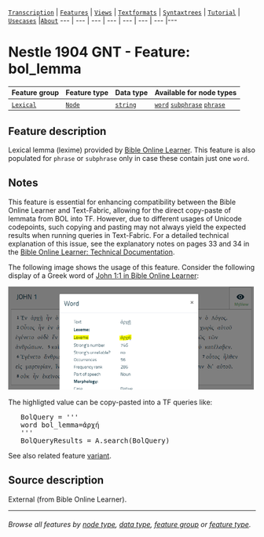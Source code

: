 <a name="start"></a>
[`Transcription`](../transcription.md#start) | [`Features`](../features.md#start) | [`Views`](../views.md#start) | [`Textformats`](../textformats.md#start) | [`Syntaxtrees`](../syntaxtrees.md#start) | [`Tutorial`](../../tutorial/README.md#start) | [`Usecases`](../usecases/README.md#start) |[`About`](../about.md#start)
---  | --- | --- | --- | --- | --- | --- |---

# Nestle 1904 GNT - Feature: bol_lemma

Feature group | Feature type | Data type | Available for node types
---  | --- | --- | ---
[`Lexical`](featuresbygroup.md#lexical-features) | [`Node`](featuresbyfeaturetype.md#node-features) | [`string`](featuresbydatatype.md#string-datatype) | [`word`](featuresbynodetype.md#word-nodes) [`subphrase`](featuresbynodetype.md#subphrase-nodes) [`phrase`](featuresbynodetype.md#phrase-nodes)

## Feature description

Lexical lemma (lexime) provided by [Bible Online Learner](http://www.dadel.org/). This feature is also populated for `phrase` or `subphrase` only in case these contain just one `word`.

## Notes

This feature is essential for enhancing compatibility between the Bible Online Learner and Text-Fabric, allowing for the direct copy-paste of lemmata from BOL into TF. However, due to different usages of Unicode codepoints, such copying and pasting may not always yield the expected results when running queries in Text-Fabric. For a detailed technical explanation of this issue, see the explanatory notes on pages 33 and 34 in the [Bible Online Learner: Technical Documentation](https://github.com/EzerIT/BibleOL/blob/master/techdoc/techdoc.pdf). 

The following image shows the usage of this feature. Consider the following display of a Greek word of [John 1:1 in Bible Online Learner](http://dadel.org/text/show_text/nestle1904/John/1/1/1):

<img src="images/bol_lexeme.png" width="500">

The highligted value can be copy-pasted into a TF queries like:
<pre>
   BolQuery = '''
   word bol_lemma=ἀρχή
   '''
   BolQueryResults = A.search(BolQuery)
</pre>

See also related feature [variant](variant.md#start).

## Source description

External (from Bible Online Learner).

---
###### *Browse all features by [node type](featuresbynodetype.md#start), [data type](featuresbydatatype.md#start), [feature group](featuresbygroup.md#start) or [feature type](featuresbyfeaturetype.md#start).*
